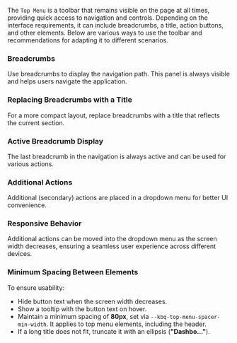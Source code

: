 The `Top Menu` is a toolbar that remains visible on the page at all times, providing quick access to navigation and
controls. Depending on the interface requirements, it can include breadcrumbs, a title, action buttons, and other
elements. Below are various ways to use the toolbar and recommendations for adapting it to different scenarios.

### Breadcrumbs

Use breadcrumbs to display the navigation path. This panel is always visible and helps users navigate the application.

<!-- example(top-menu-breadcrumbs) -->

### Replacing Breadcrumbs with a Title

For a more compact layout, replace breadcrumbs with a title that reflects the current section.

<!-- example(top-menu-overview) -->

### Active Breadcrumb Display

The last breadcrumb in the navigation is always active and can be used for various actions.

<!-- example(top-menu-active-breadcrumb) -->

### Additional Actions

Additional (secondary) actions are placed in a dropdown menu for better UI convenience.

<!-- example(top-menu-secondary-actions) -->

### Responsive Behavior

Additional actions can be moved into the dropdown menu as the screen width decreases, ensuring a seamless user experience across different devices.

<!-- example(top-menu-secondary-actions-responsive) -->

### Minimum Spacing Between Elements

<!-- cspell:ignore Dashbo -->

To ensure usability:

-   Hide button text when the screen width decreases.
-   Show a tooltip with the button text on hover.
-   Maintain a minimum spacing of **80px**, set via `--kbq-top-menu-spacer-min-width`. It applies to top menu elements, including the header.
-   If a long title does not fit, truncate it with an ellipsis (**"Dashbo..."**).

<!-- example(top-menu-overflow) -->
